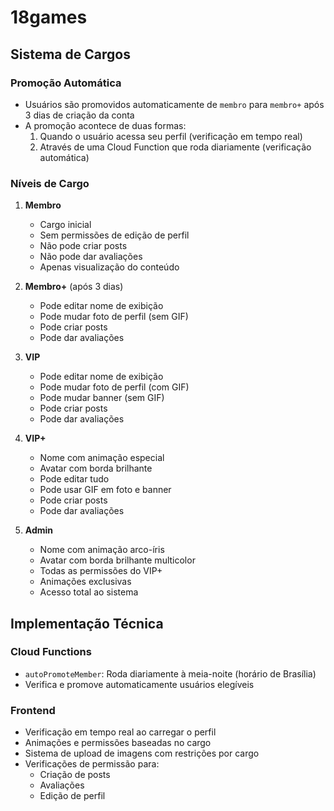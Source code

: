 # 18games

## Sistema de Cargos

### Promoção Automática
- Usuários são promovidos automaticamente de `membro` para `membro+` após 3 dias de criação da conta
- A promoção acontece de duas formas:
  1. Quando o usuário acessa seu perfil (verificação em tempo real)
  2. Através de uma Cloud Function que roda diariamente (verificação automática)

### Níveis de Cargo

1. **Membro**
   - Cargo inicial
   - Sem permissões de edição de perfil
   - Não pode criar posts
   - Não pode dar avaliações
   - Apenas visualização do conteúdo

2. **Membro+** (após 3 dias)
   - Pode editar nome de exibição
   - Pode mudar foto de perfil (sem GIF)
   - Pode criar posts
   - Pode dar avaliações

3. **VIP**
   - Pode editar nome de exibição
   - Pode mudar foto de perfil (com GIF)
   - Pode mudar banner (sem GIF)
   - Pode criar posts
   - Pode dar avaliações

4. **VIP+**
   - Nome com animação especial
   - Avatar com borda brilhante
   - Pode editar tudo
   - Pode usar GIF em foto e banner
   - Pode criar posts
   - Pode dar avaliações

5. **Admin**
   - Nome com animação arco-íris
   - Avatar com borda brilhante multicolor
   - Todas as permissões do VIP+
   - Animações exclusivas
   - Acesso total ao sistema

## Implementação Técnica

### Cloud Functions
- `autoPromoteMember`: Roda diariamente à meia-noite (horário de Brasília)
- Verifica e promove automaticamente usuários elegíveis

### Frontend
- Verificação em tempo real ao carregar o perfil
- Animações e permissões baseadas no cargo
- Sistema de upload de imagens com restrições por cargo
- Verificações de permissão para:
  - Criação de posts
  - Avaliações
  - Edição de perfil
